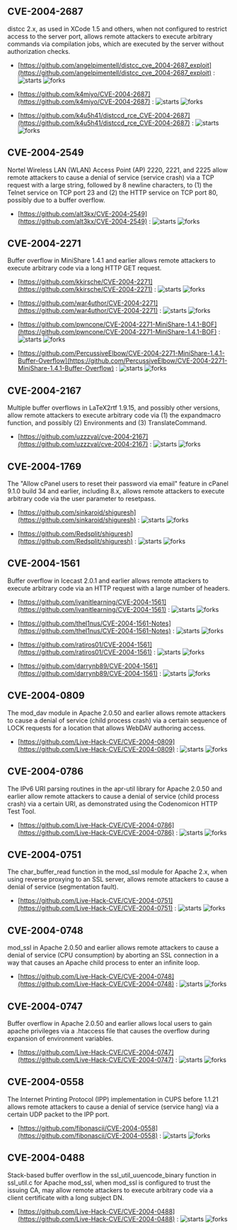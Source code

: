 ## CVE-2004-2687
 distcc 2.x, as used in XCode 1.5 and others, when not configured to restrict access to the server port, allows remote attackers to execute arbitrary commands via compilation jobs, which are executed by the server without authorization checks.



- [https://github.com/angelpimentell/distcc_cve_2004-2687_exploit](https://github.com/angelpimentell/distcc_cve_2004-2687_exploit) :  ![starts](https://img.shields.io/github/stars/angelpimentell/distcc_cve_2004-2687_exploit.svg) ![forks](https://img.shields.io/github/forks/angelpimentell/distcc_cve_2004-2687_exploit.svg)

- [https://github.com/k4miyo/CVE-2004-2687](https://github.com/k4miyo/CVE-2004-2687) :  ![starts](https://img.shields.io/github/stars/k4miyo/CVE-2004-2687.svg) ![forks](https://img.shields.io/github/forks/k4miyo/CVE-2004-2687.svg)

- [https://github.com/k4u5h41/distccd_rce_CVE-2004-2687](https://github.com/k4u5h41/distccd_rce_CVE-2004-2687) :  ![starts](https://img.shields.io/github/stars/k4u5h41/distccd_rce_CVE-2004-2687.svg) ![forks](https://img.shields.io/github/forks/k4u5h41/distccd_rce_CVE-2004-2687.svg)

## CVE-2004-2549
 Nortel Wireless LAN (WLAN) Access Point (AP) 2220, 2221, and 2225 allow remote attackers to cause a denial of service (service crash) via a TCP request with a large string, followed by 8 newline characters, to (1) the Telnet service on TCP port 23 and (2) the HTTP service on TCP port 80, possibly due to a buffer overflow.



- [https://github.com/alt3kx/CVE-2004-2549](https://github.com/alt3kx/CVE-2004-2549) :  ![starts](https://img.shields.io/github/stars/alt3kx/CVE-2004-2549.svg) ![forks](https://img.shields.io/github/forks/alt3kx/CVE-2004-2549.svg)

## CVE-2004-2271
 Buffer overflow in MiniShare 1.4.1 and earlier allows remote attackers to execute arbitrary code via a long HTTP GET request.



- [https://github.com/kkirsche/CVE-2004-2271](https://github.com/kkirsche/CVE-2004-2271) :  ![starts](https://img.shields.io/github/stars/kkirsche/CVE-2004-2271.svg) ![forks](https://img.shields.io/github/forks/kkirsche/CVE-2004-2271.svg)

- [https://github.com/war4uthor/CVE-2004-2271](https://github.com/war4uthor/CVE-2004-2271) :  ![starts](https://img.shields.io/github/stars/war4uthor/CVE-2004-2271.svg) ![forks](https://img.shields.io/github/forks/war4uthor/CVE-2004-2271.svg)

- [https://github.com/pwncone/CVE-2004-2271-MiniShare-1.4.1-BOF](https://github.com/pwncone/CVE-2004-2271-MiniShare-1.4.1-BOF) :  ![starts](https://img.shields.io/github/stars/pwncone/CVE-2004-2271-MiniShare-1.4.1-BOF.svg) ![forks](https://img.shields.io/github/forks/pwncone/CVE-2004-2271-MiniShare-1.4.1-BOF.svg)

- [https://github.com/PercussiveElbow/CVE-2004-2271-MiniShare-1.4.1-Buffer-Overflow](https://github.com/PercussiveElbow/CVE-2004-2271-MiniShare-1.4.1-Buffer-Overflow) :  ![starts](https://img.shields.io/github/stars/PercussiveElbow/CVE-2004-2271-MiniShare-1.4.1-Buffer-Overflow.svg) ![forks](https://img.shields.io/github/forks/PercussiveElbow/CVE-2004-2271-MiniShare-1.4.1-Buffer-Overflow.svg)

## CVE-2004-2167
 Multiple buffer overflows in LaTeX2rtf 1.9.15, and possibly other versions, allow remote attackers to execute arbitrary code via (1) the expandmacro function, and possibly (2) Environments and (3) TranslateCommand.



- [https://github.com/uzzzval/cve-2004-2167](https://github.com/uzzzval/cve-2004-2167) :  ![starts](https://img.shields.io/github/stars/uzzzval/cve-2004-2167.svg) ![forks](https://img.shields.io/github/forks/uzzzval/cve-2004-2167.svg)

## CVE-2004-1769
 The &quot;Allow cPanel users to reset their password via email&quot; feature in cPanel 9.1.0 build 34 and earlier, including 8.x, allows remote attackers to execute arbitrary code via the user parameter to resetpass.



- [https://github.com/sinkaroid/shiguresh](https://github.com/sinkaroid/shiguresh) :  ![starts](https://img.shields.io/github/stars/sinkaroid/shiguresh.svg) ![forks](https://img.shields.io/github/forks/sinkaroid/shiguresh.svg)

- [https://github.com/Redsplit/shiguresh](https://github.com/Redsplit/shiguresh) :  ![starts](https://img.shields.io/github/stars/Redsplit/shiguresh.svg) ![forks](https://img.shields.io/github/forks/Redsplit/shiguresh.svg)

## CVE-2004-1561
 Buffer overflow in Icecast 2.0.1 and earlier allows remote attackers to execute arbitrary code via an HTTP request with a large number of headers.



- [https://github.com/ivanitlearning/CVE-2004-1561](https://github.com/ivanitlearning/CVE-2004-1561) :  ![starts](https://img.shields.io/github/stars/ivanitlearning/CVE-2004-1561.svg) ![forks](https://img.shields.io/github/forks/ivanitlearning/CVE-2004-1561.svg)

- [https://github.com/thel1nus/CVE-2004-1561-Notes](https://github.com/thel1nus/CVE-2004-1561-Notes) :  ![starts](https://img.shields.io/github/stars/thel1nus/CVE-2004-1561-Notes.svg) ![forks](https://img.shields.io/github/forks/thel1nus/CVE-2004-1561-Notes.svg)

- [https://github.com/ratiros01/CVE-2004-1561](https://github.com/ratiros01/CVE-2004-1561) :  ![starts](https://img.shields.io/github/stars/ratiros01/CVE-2004-1561.svg) ![forks](https://img.shields.io/github/forks/ratiros01/CVE-2004-1561.svg)

- [https://github.com/darrynb89/CVE-2004-1561](https://github.com/darrynb89/CVE-2004-1561) :  ![starts](https://img.shields.io/github/stars/darrynb89/CVE-2004-1561.svg) ![forks](https://img.shields.io/github/forks/darrynb89/CVE-2004-1561.svg)

## CVE-2004-0809
 The mod_dav module in Apache 2.0.50 and earlier allows remote attackers to cause a denial of service (child process crash) via a certain sequence of LOCK requests for a location that allows WebDAV authoring access.



- [https://github.com/Live-Hack-CVE/CVE-2004-0809](https://github.com/Live-Hack-CVE/CVE-2004-0809) :  ![starts](https://img.shields.io/github/stars/Live-Hack-CVE/CVE-2004-0809.svg) ![forks](https://img.shields.io/github/forks/Live-Hack-CVE/CVE-2004-0809.svg)

## CVE-2004-0786
 The IPv6 URI parsing routines in the apr-util library for Apache 2.0.50 and earlier allow remote attackers to cause a denial of service (child process crash) via a certain URI, as demonstrated using the Codenomicon HTTP Test Tool.



- [https://github.com/Live-Hack-CVE/CVE-2004-0786](https://github.com/Live-Hack-CVE/CVE-2004-0786) :  ![starts](https://img.shields.io/github/stars/Live-Hack-CVE/CVE-2004-0786.svg) ![forks](https://img.shields.io/github/forks/Live-Hack-CVE/CVE-2004-0786.svg)

## CVE-2004-0751
 The char_buffer_read function in the mod_ssl module for Apache 2.x, when using reverse proxying to an SSL server, allows remote attackers to cause a denial of service (segmentation fault).



- [https://github.com/Live-Hack-CVE/CVE-2004-0751](https://github.com/Live-Hack-CVE/CVE-2004-0751) :  ![starts](https://img.shields.io/github/stars/Live-Hack-CVE/CVE-2004-0751.svg) ![forks](https://img.shields.io/github/forks/Live-Hack-CVE/CVE-2004-0751.svg)

## CVE-2004-0748
 mod_ssl in Apache 2.0.50 and earlier allows remote attackers to cause a denial of service (CPU consumption) by aborting an SSL connection in a way that causes an Apache child process to enter an infinite loop.



- [https://github.com/Live-Hack-CVE/CVE-2004-0748](https://github.com/Live-Hack-CVE/CVE-2004-0748) :  ![starts](https://img.shields.io/github/stars/Live-Hack-CVE/CVE-2004-0748.svg) ![forks](https://img.shields.io/github/forks/Live-Hack-CVE/CVE-2004-0748.svg)

## CVE-2004-0747
 Buffer overflow in Apache 2.0.50 and earlier allows local users to gain apache privileges via a .htaccess file that causes the overflow during expansion of environment variables.



- [https://github.com/Live-Hack-CVE/CVE-2004-0747](https://github.com/Live-Hack-CVE/CVE-2004-0747) :  ![starts](https://img.shields.io/github/stars/Live-Hack-CVE/CVE-2004-0747.svg) ![forks](https://img.shields.io/github/forks/Live-Hack-CVE/CVE-2004-0747.svg)

## CVE-2004-0558
 The Internet Printing Protocol (IPP) implementation in CUPS before 1.1.21 allows remote attackers to cause a denial of service (service hang) via a certain UDP packet to the IPP port.



- [https://github.com/fibonascii/CVE-2004-0558](https://github.com/fibonascii/CVE-2004-0558) :  ![starts](https://img.shields.io/github/stars/fibonascii/CVE-2004-0558.svg) ![forks](https://img.shields.io/github/forks/fibonascii/CVE-2004-0558.svg)

## CVE-2004-0488
 Stack-based buffer overflow in the ssl_util_uuencode_binary function in ssl_util.c for Apache mod_ssl, when mod_ssl is configured to trust the issuing CA, may allow remote attackers to execute arbitrary code via a client certificate with a long subject DN.



- [https://github.com/Live-Hack-CVE/CVE-2004-0488](https://github.com/Live-Hack-CVE/CVE-2004-0488) :  ![starts](https://img.shields.io/github/stars/Live-Hack-CVE/CVE-2004-0488.svg) ![forks](https://img.shields.io/github/forks/Live-Hack-CVE/CVE-2004-0488.svg)
